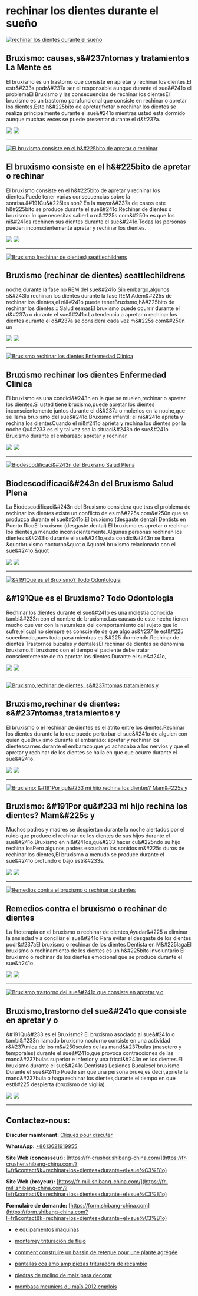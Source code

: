 # rechinar los dientes durante el sueño

<a href="https://swt.shibang-china.com/?l=fr&img&k=rechinar+los+dientes+durante+el+sue%C3%B1o" target="_blank">![rechinar los dientes durante el sueño](http://static.shibang-china.com/all-800x300/987.jpg)</a>

## Bruxismo: causas,s&#237ntomas y tratamientos La Mente es
El bruxismo es un trastorno que consiste en apretar y rechinar los dientes.El estr&#233s podr&#237a ser el responsable aunque durante el sue&#241o el problemaEl Bruxismo y las consecuencias de rechinar los dientesEl bruxismo es un trastorno parafuncional que consiste en rechinar o apretar los dientes.Este h&#225bito de apretar,frotar o rechinar los dientes se realiza principalmente durante el sue&#241o mientras usted esta dormido aunque muchas veces se puede presentar durante el d&#237a.


<a href="https://whatsapp.shibangsoft.com/WhatsApp.php" target="_blank" title="WhatsApp">![](http://static.shibang-china.com/icon/whatsapp.png)</a> <a href="https://swt.shibang-china.com/?l=fr&icon&k=rechinar+los+dientes+durante+el+sue%C3%B1o" target="_blank">![](http://static.shibang-china.com/icon/chat-fr.png)</a>

---

<a href="https://swt.shibang-china.com/?l=fr&img&k=rechinar+los+dientes+durante+el+sue%C3%B1o" target="_blank">![El bruxismo consiste en el h&#225bito de apretar o rechinar](http://static.shibang-china.com/all-800x300/954.jpg)</a>

## El bruxismo consiste en el h&#225bito de apretar o rechinar
El bruxismo consiste en el h&#225bito de apretar y rechinar los dientes.Puede tener varias consecuencias sobre la sonrisa.&#191Cu&#225les son? En la mayor&#237a de casos este h&#225bito se produce durante el sue&#241o.Rechinar de dientes o bruxismo: lo que necesitas saberLo m&#225s com&#250n es que los ni&#241os rechinen sus dientes durante el sue&#241o.Todas las personas pueden inconscientemente apretar y rechinar los dientes.


<a href="https://whatsapp.shibangsoft.com/WhatsApp.php" target="_blank" title="WhatsApp">![](http://static.shibang-china.com/icon/whatsapp.png)</a> <a href="https://swt.shibang-china.com/?l=fr&icon&k=rechinar+los+dientes+durante+el+sue%C3%B1o" target="_blank">![](http://static.shibang-china.com/icon/chat-fr.png)</a>

---

<a href="https://swt.shibang-china.com/?l=fr&img&k=rechinar+los+dientes+durante+el+sue%C3%B1o" target="_blank">![Bruxismo (rechinar de dientes) seattlechildrens](http://static.shibang-china.com/all-800x300/596.jpg)</a>

## Bruxismo (rechinar de dientes) seattlechildrens
noche,durante la fase no REM del sue&#241o.Sin embargo,algunos s&#243lo rechinan los dientes durante la fase REM Adem&#225s de rechinar los dientes,el ni&#241o puede tenerBruxismo,h&#225bito de rechinar los dientes :: Salud esmasEl bruxismo puede ocurrir durante el d&#237a o durante el sue&#241o.La tendencia a apretar o rechinar los dientes durante el d&#237a se considera cada vez m&#225s com&#250n un


<a href="https://whatsapp.shibangsoft.com/WhatsApp.php" target="_blank" title="WhatsApp">![](http://static.shibang-china.com/icon/whatsapp.png)</a> <a href="https://swt.shibang-china.com/?l=fr&icon&k=rechinar+los+dientes+durante+el+sue%C3%B1o" target="_blank">![](http://static.shibang-china.com/icon/chat-fr.png)</a>

---

<a href="https://swt.shibang-china.com/?l=fr&img&k=rechinar+los+dientes+durante+el+sue%C3%B1o" target="_blank">![Bruxismo rechinar los dientes Enfermedad Clinica](http://static.shibang-china.com/all-800x300/5.jpg)</a>

## Bruxismo rechinar los dientes Enfermedad Clinica
El bruxismo es una condici&#243n en la que se muelen,rechinar o apretar los dientes.Si usted tiene bruxismo,puede apretar los dientes inconscientemente juntos durante el d&#237a o molerlos en la noche,que se llama bruxismo del sue&#241o.Bruxismo infantil: el ni&#241o aprieta y rechina los dientesCuando el ni&#241o aprieta y rechina los dientes por la noche.Qu&#233 es el y tal vez sea la situaci&#243n de sue&#241o Bruxismo durante el embarazo: apretar y rechinar


<a href="https://whatsapp.shibangsoft.com/WhatsApp.php" target="_blank" title="WhatsApp">![](http://static.shibang-china.com/icon/whatsapp.png)</a> <a href="https://swt.shibang-china.com/?l=fr&icon&k=rechinar+los+dientes+durante+el+sue%C3%B1o" target="_blank">![](http://static.shibang-china.com/icon/chat-fr.png)</a>

---

<a href="https://swt.shibang-china.com/?l=fr&img&k=rechinar+los+dientes+durante+el+sue%C3%B1o" target="_blank">![Biodescodificaci&#243n del Bruxismo Salud Plena](http://static.shibang-china.com/all-800x300/1043.jpg)</a>

## Biodescodificaci&#243n del Bruxismo Salud Plena
La Biodescodificaci&#243n del Bruxismo considera que tras el problema de rechinar los dientes existe un conflicto de es m&#225s com&#250n que se produzca durante el sue&#241o.El bruxismo (desgaste dental) Dentists en Puerto RicoEl bruxismo (desgaste dental) El bruxismo es apretar o rechinar los dientes,a menudo inconscientemente.Algunas personas rechinan los dientes s&#243lo durante el sue&#241o,esta condici&#243n se llama &quotbruxismo nocturno&quot o &quotel bruxismo relacionado con el sue&#241o.&quot


<a href="https://whatsapp.shibangsoft.com/WhatsApp.php" target="_blank" title="WhatsApp">![](http://static.shibang-china.com/icon/whatsapp.png)</a> <a href="https://swt.shibang-china.com/?l=fr&icon&k=rechinar+los+dientes+durante+el+sue%C3%B1o" target="_blank">![](http://static.shibang-china.com/icon/chat-fr.png)</a>

---

<a href="https://swt.shibang-china.com/?l=fr&img&k=rechinar+los+dientes+durante+el+sue%C3%B1o" target="_blank">![&#191Que es el Bruxismo? Todo Odontologia](http://static.shibang-china.com/all-800x300/435.jpg)</a>

## &#191Que es el Bruxismo? Todo Odontologia
Rechinar los dientes durante el sue&#241o es una molestia conocida tambi&#233n con el nombre de bruxismo.Las causas de este hecho tienen mucho que ver con la naturaleza del comportamiento del sujeto que lo sufre,el cual no siempre es consciente de que algo as&#237 le est&#225 sucediendo,pues todo pasa mientras est&#225 durmiendo.Rechinar de dientes Trastornos bucales y dentalesEl rechinar de dientes se denomina bruxismo.El bruxismo con el tiempo el paciente debe tratar conscientemente de no apretar los dientes.Durante el sue&#241o,


<a href="https://whatsapp.shibangsoft.com/WhatsApp.php" target="_blank" title="WhatsApp">![](http://static.shibang-china.com/icon/whatsapp.png)</a> <a href="https://swt.shibang-china.com/?l=fr&icon&k=rechinar+los+dientes+durante+el+sue%C3%B1o" target="_blank">![](http://static.shibang-china.com/icon/chat-fr.png)</a>

---

<a href="https://swt.shibang-china.com/?l=fr&img&k=rechinar+los+dientes+durante+el+sue%C3%B1o" target="_blank">![Bruxismo,rechinar de dientes: s&#237ntomas,tratamientos y](http://static.shibang-china.com/all-800x300/1507.jpg)</a>

## Bruxismo,rechinar de dientes: s&#237ntomas,tratamientos y
El bruxismo o el rechinar de dientes es el atrito entre los dientes.Rechinar los dientes durante la lo que puede perturbar el sue&#241o de alguien con quien queBruxismo durante el embarazo: apretar y rechinar los dientescarnes durante el embarazo,que yo achacaba a los nervios y que el apretar y rechinar de los dientes se halla en que que ocurre durante el sue&#241o.


<a href="https://whatsapp.shibangsoft.com/WhatsApp.php" target="_blank" title="WhatsApp">![](http://static.shibang-china.com/icon/whatsapp.png)</a> <a href="https://swt.shibang-china.com/?l=fr&icon&k=rechinar+los+dientes+durante+el+sue%C3%B1o" target="_blank">![](http://static.shibang-china.com/icon/chat-fr.png)</a>

---

<a href="https://swt.shibang-china.com/?l=fr&img&k=rechinar+los+dientes+durante+el+sue%C3%B1o" target="_blank">![Bruxismo: &#191Por qu&#233 mi hijo rechina los dientes? Mam&#225s y](http://static.shibang-china.com/all-800x300/909.jpg)</a>

## Bruxismo: &#191Por qu&#233 mi hijo rechina los dientes? Mam&#225s y
Muchos padres y madres se despiertan durante la noche alertados por el ruido que produce el rechinar de los dientes de sus hijos durante el sue&#241o.Bruxismo en ni&#241os,qu&#233 hacer cu&#225ndo su hijo rechina losPero algunos padres escuchan los sonidos m&#225s duros de rechinar los dientes,El bruxismo a menudo se produce durante el sue&#241o profundo o bajo estr&#233s.


<a href="https://whatsapp.shibangsoft.com/WhatsApp.php" target="_blank" title="WhatsApp">![](http://static.shibang-china.com/icon/whatsapp.png)</a> <a href="https://swt.shibang-china.com/?l=fr&icon&k=rechinar+los+dientes+durante+el+sue%C3%B1o" target="_blank">![](http://static.shibang-china.com/icon/chat-fr.png)</a>

---

<a href="https://swt.shibang-china.com/?l=fr&img&k=rechinar+los+dientes+durante+el+sue%C3%B1o" target="_blank">![Remedios contra el bruxismo o rechinar de dientes](http://static.shibang-china.com/all-800x300/880.jpg)</a>

## Remedios contra el bruxismo o rechinar de dientes
La fitoterapia en el bruxismo o rechinar de dientes,Ayudar&#225 a eliminar la ansiedad y a conciliar el sue&#241o Para evitar el desgaste de los dientes podr&#237aEl bruxismo o rechinar de los dientes Dentista en M&#225lagaEl bruxismo o rechinamiento de los dientes es un h&#225bito involuntario El bruxismo o rechinar de los dientes emocional que se produce durante el sue&#241o.


<a href="https://whatsapp.shibangsoft.com/WhatsApp.php" target="_blank" title="WhatsApp">![](http://static.shibang-china.com/icon/whatsapp.png)</a> <a href="https://swt.shibang-china.com/?l=fr&icon&k=rechinar+los+dientes+durante+el+sue%C3%B1o" target="_blank">![](http://static.shibang-china.com/icon/chat-fr.png)</a>

---

<a href="https://swt.shibang-china.com/?l=fr&img&k=rechinar+los+dientes+durante+el+sue%C3%B1o" target="_blank">![Bruxismo,trastorno del sue&#241o que consiste en apretar y o](http://static.shibang-china.com/all-800x300/1157.jpg)</a>

## Bruxismo,trastorno del sue&#241o que consiste en apretar y o
&#191Qu&#233 es el Bruxismo? El bruxismo asociado al sue&#241o o tambi&#233n llamado bruxismo nocturno consiste en una actividad r&#237tmica de los m&#250sculos de las mand&#237bulas (masetero y temporales) durante el sue&#241o,que provoca contracciones de las mand&#237bulas superior e inferior y una fricci&#243n en los dientes.El bruxismo durante el sue&#241o Dentistas Lesiones Bucalesel bruxismo Durante el sue&#241o Puede ser que una persona bruxe,es decir,apriete la mand&#237bula o haga rechinar los dientes,durante el tiempo en que est&#225 despierta (bruxismo de vigilia).


<a href="https://whatsapp.shibangsoft.com/WhatsApp.php" target="_blank" title="WhatsApp">![](http://static.shibang-china.com/icon/whatsapp.png)</a> <a href="https://swt.shibang-china.com/?l=fr&icon&k=rechinar+los+dientes+durante+el+sue%C3%B1o" target="_blank">![](http://static.shibang-china.com/icon/chat-fr.png)</a>

---
## Contactez-nous:

**Discuter maintenant:** [Cliquez pour discuter](https://swt.shibang-china.com?l=fr&contact&k=rechinar+los+dientes+durante+el+sue%C3%B1o)

**WhatsApp:**  [+8613621919955](https://whatsapp.shibangsoft.com/WhatsApp.php)

**Site Web (concasseur):** [https://fr-crusher.shibang-china.com/](https://fr-crusher.shibang-china.com/?l=fr&contact&k=rechinar+los+dientes+durante+el+sue%C3%B1o)

**Site Web (broyeur):** [https://fr-mill.shibang-china.com/](https://fr-mill.shibang-china.com/?l=fr&contact&k=rechinar+los+dientes+durante+el+sue%C3%B1o)

**Formulaire de demande:** [https://form.shibang-china.com](https://form.shibang-china.com?l=fr&contact&k=rechinar+los+dientes+durante+el+sue%C3%B1o)

* [e equipamentos maquinas](../63/e%20equipamentos%20maquinas.md)

* [monterrey trituración de flujo](../63/monterrey%20trituraci%C3%B3n%20de%20flujo.md)

* [comment construire un bassin de retenue pour une plante agrégée](../65/comment%20construire%20un%20bassin%20de%20retenue%20pour%20une%20plante%20agr%C3%A9g%C3%A9e.md)

* [pantallas cca amp amp piezas trituradora de recambio](../64/pantallas%20cca%20amp%20amp%20piezas%20trituradora%20de%20recambio.md)

* [piedras de molino de maiz para decorar](../64/piedras%20de%20molino%20de%20maiz%20para%20decorar.md)

* [mombasa meuniers du maïs 2012 emplois](../61/mombasa%20meuniers%20du%20ma%C3%AFs%202012%20emplois.md)